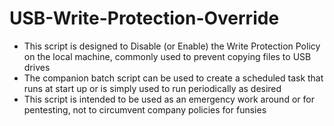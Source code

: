 # USB-Write-Protection-Override

- This script is designed to Disable (or Enable) the Write Protection Policy on the local machine, commonly used to prevent copying files to USB drives
- The companion batch script can be used to create a scheduled task that runs at start up or is simply used to run periodically as desired
- This script is intended to be used as an emergency work around or for pentesting, not to circumvent company policies for funsies
